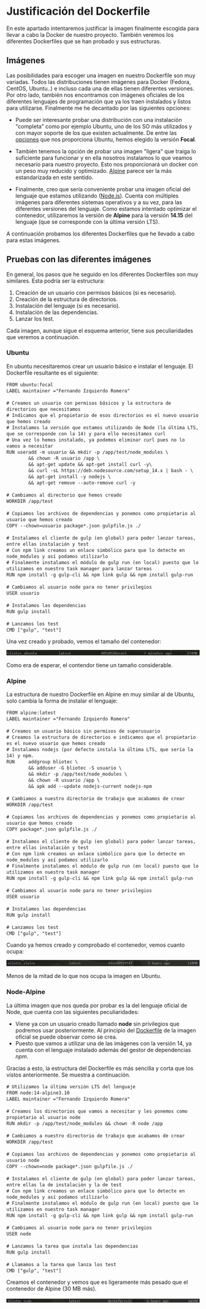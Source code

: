 # Justificación del Dockerfile
En este apartado intentaremos justificar la imagen finalmente escogida para llevar a cabo la Docker de nuestro proyecto. También veremos los diferentes Dockerfiles que se han probado y sus estructuras.

## Imágenes
Las posibilidades para escoger una imagen en nuestro Dockerfile son muy variadas. Todos las distribuciones tienen imágenes para Docker (Fedora, CentOS, Ubuntu..) e incluso cada una de ellas tienen diferentes versiones. Por otro lado, también nos encontramos con imágenes oficiales de los diferentes lenguajes de programación que ya los traen instalados y listos para utilizarse. Finalmente me he decantado por las siguientes opciones:

-  Puede ser interesante probar una distribución con una instalación "completa" como por ejemplo Ubuntu, uno de los SO más utilizados y con mayor soporte de los que existen actualmente. De entre las [opciones](https://hub.docker.com/_/ubuntu) que nos proporciona Ubuntu, hemos elegido la versión **Focal**.

- También tenemos la opción de probar una imagen "ligera" que traiga lo suficiente para funcionar y en ella nosotros instalamos lo que veamos necesario para nuestro proyecto. Esto nos proporcionará un docker con un peso muy reducido y optimizado. [Alpine](https://hub.docker.com/_/alpine) parece ser la más estandarizada en este sentido.

- Finalmente, creo que sería conveniente probar una imagen oficial del lenguaje que estamos utilizando ([Node.js](https://hub.docker.com/_/node)). Cuenta con múltiples imágenes para diferentes sistemas operativos y a su vez, para las diferentes versiones del lenguaje. Como estamos intentado optimizar el contenedor, utilizaremos la versión de **Alpine** para la versión **14.15** del lenguaje (que se corresponde con la última versión LTS).

A continuación probamos los diferentes Dockerfiles que he llevado a cabo para estas imágenes.

## Pruebas con las diferentes imágenes
En general, los pasos que he seguido en los diferentes Dockerfiles son muy similares. Esta podría ser la estructura:

1. Creación de un usuario con permisos básicos (si es necesario).
2. Creación de la estructura de directorios.
3. Instalación del lenguaje (si es necesario).
4. Instalación de las dependencias.
5. Lanzar los test.

Cada imagen, aunque sigue el esquema anterior, tiene sus peculiaridades que veremos a continuación.

### Ubuntu
En ubuntu necesitaremos crear un usuario básico e instalar el lenguaje. El Dockerfile resultante es el siguiente:

```
FROM ubuntu:focal
LABEL maintainer ="Fernando Izquierdo Romera"

# Creamos un usuario con permisos básicos y la estructura de directorios que necesitamos
# Indicamos que el propietario de esos directorios es el nuevo usuario que hemos creado
# Instalamos la versión que estamos utilizando de Node (la última LTS, que se corresponde con la 14) y para ello necesitamos curl
# Una vez lo hemos instalado, ya podemos eliminar curl pues no lo vamos a necesitar
RUN useradd -m usuario && mkdir -p /app/test/node_modules \
        && chown -R usuario /app \
        && apt-get update && apt-get install curl -y\
        && curl -sL https://deb.nodesource.com/setup_14.x | bash - \
        && apt-get install -y nodejs \
        && apt-get remove --auto-remove curl -y

# Cambiamos al directorio que hemos creado
WORKDIR /app/test

# Copiamos los archivos de dependencias y ponemos como propietario al usuario que hemos creado
COPY --chown=usuario package*.json gulpfile.js ./

# Instalamos el cliente de gulp (en global) para poder lanzar tareas, entre ellas instalación y test
# Con npm link creamos un enlace simbólico para que lo detecte en node_modules y así podamos utilizarlo
# Finalmente instalamos el módulo de gulp run (en local) puesto que lo utilizamos en nuestro task manager para lanzar tareas
RUN npm install -g gulp-cli && npm link gulp && npm install gulp-run

# Cambiamos al usuario node para no tener privilegios
USER usuario

# Instalamos las dependencias
RUN gulp install

# Lanzamos los test
CMD ["gulp", "test"]
```

Una vez creado y probado, vemos el tamaño del contenedor:

![Size ubuntu](./docker_img/ubuntu.png)

Como era de esperar, el contendor tiene un tamaño considerable.

### Alpine
La estructura de nuestro Dockerfile en Alpine en muy similar al de Ubuntu, solo cambia la forma de instalar el lenguaje:

```
FROM alpine:latest
LABEL maintainer ="Fernando Izquierdo Romera"

# Creamos un usuario básico sin permisos de superusuario
# Creamos la estructura de directorios e indicamos que el propietario es el nuevo usuario que hemos creado
# Instalamos nodejs (por defecto instala la última LTS, que sería la 14) y npm. 
RUN     addgroup bliotec \
        && adduser -G bliotec -S usuario \
        && mkdir -p /app/test/node_modules \
        && chown -R usuario /app \
        && apk add --update nodejs-current nodejs-npm

# Cambiamos a nuestro directorio de trabajo que acabamos de crear
WORKDIR /app/test

# Copiamos los archivos de dependencias y ponemos como propietario al usuario que hemos creado
COPY package*.json gulpfile.js ./

# Instalamos el cliente de gulp (en global) para poder lanzar tareas, entre ellas instalación y test
# Con npm link creamos un enlace simbólico para que lo detecte en node_modules y así podamos utilizarlo
# Finalmente instalamos el módulo de gulp run (en local) puesto que lo utilizamos en nuestro task manager
RUN npm install -g gulp-cli && npm link gulp && npm install gulp-run

# Cambiamos al usuario node para no tener privilegios
USER usuario

# Instalamos las dependencias
RUN gulp install

# Lanzamos los test
CMD ["gulp", "test"]
```

Cuando ya hemos creado y comprobado el contenedor, vemos cuanto ocupa:

![Size alpine](./docker_img/alpine.png)

Menos de la mitad de lo que nos ocupa la imagen en Ubuntu.

### Node-Alpine
La última imagen que nos queda por probar es la del lenguaje oficial de Node, que cuenta con las siguientes peculiaridades:

- Viene ya con un usuario creado llamado **node** sin privilegios que podremos usar posteriormente. Al principio del [Dockerfile](https://github.com/nodejs/docker-node/blob/41ea0562287bbf98693572c9228edc1beb7fd709/14/alpine3.10/Dockerfile) de la imagen oficial se puede observar como se crea.
- Puesto que vamos a utilizar una de las imágenes con la versión 14, ya cuenta con el lenguaje instalado además del gestor de dependencias *npm*.

Gracias a esto, la estructura del Dockerfile es más sencilla y corta que los vistos anteriormente. Se muestra a continuación.

```
# Utilizamos la última versión LTS del lenguaje
FROM node:14-alpine3.10
LABEL maintainer ="Fernando Izquierdo Romera"

# Creamos los directorios que vamos a necesitar y les ponemos como propietario al usuario node
RUN mkdir -p /app/test/node_modules && chown -R node /app

# Cambiamos a nuestro directorio de trabajo que acabamos de crear
WORKDIR /app/test

# Copiamos los archivos de dependencias y ponemos como propietario al usuario node
COPY --chown=node package*.json gulpfile.js ./

# Instalamos el cliente de gulp (en global) para poder lanzar tareas, entre ellas la de instalación y la de test
# Con npm link creamos un enlace simbólico para que lo detecte en node_modules y así podamos utilizarlo
# Finalmente instalamos el módulo de gulp run (en local) puesto que lo utilizamos en nuestro task manager
RUN npm install -g gulp-cli && npm link gulp && npm install gulp-run

# Cambiamos al usuario node para no tener privilegios
USER node

# Lanzamos la tarea que instala las dependencias
RUN gulp install

# Llamamos a la tarea que lanza los test
CMD ["gulp", "test"]
```

Creamos el contenedor y vemos que es ligeramente más pesado que el contenedor de Alpine (30 MB más).

![Size node](./docker_img/node.png)

